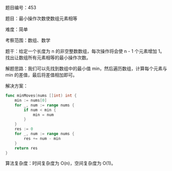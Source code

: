 题目编号：453

题目：最小操作次数使数组元素相等

难度：简单

考察范围：数组、数学

题干：给定一个长度为 n 的非空整数数组，每次操作将会使 n - 1 个元素增加 1。找出让数组所有元素相等的最小操作次数。

解题思路：我们可以先找到数组中的最小值 min，然后遍历数组，计算每个元素与 min 的差值，最后将差值相加即可。

解决方案：

```go
func minMoves(nums []int) int {
    min := nums[0]
    for _, num := range nums {
        if num < min {
            min = num
        }
    }
    res := 0
    for _, num := range nums {
        res += num - min
    }
    return res
}
```

算法复杂度：时间复杂度为 O(n)，空间复杂度为 O(1)。